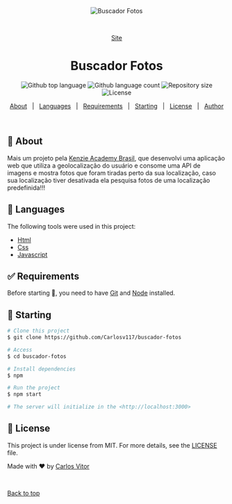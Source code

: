 <div align="center" id="top"> 
  <img src="./src/img/Buscador%20de%20fotos.gif" alt="Buscador Fotos" />

  &#xa0;

  <a href="https://carlosv117.github.io/Buscador-Fotos/">Site</a>
</div>

<h1 align="center">Buscador Fotos</h1>

<p align="center">
  <img alt="Github top language" src="https://img.shields.io/github/languages/top/Carlosv117/buscador-fotos?color=56BEB8">

  <img alt="Github language count" src="https://img.shields.io/github/languages/count/Carlosv117/buscador-fotos?color=56BEB8">

  <img alt="Repository size" src="https://img.shields.io/github/repo-size/Carlosv117/buscador-fotos?color=56BEB8">

  <img alt="License" src="https://img.shields.io/github/license/Carlosv117/buscador-fotos?color=56BEB8">
</p>

<p align="center">
  <a href="#dart-about">About</a> &#xa0; | &#xa0; 
  <a href="#rocket-languages">Languages</a> &#xa0; | &#xa0;
  <a href="#white_check_mark-requirements">Requirements</a> &#xa0; | &#xa0;
  <a href="#checkered_flag-starting">Starting</a> &#xa0; | &#xa0;
  <a href="#memo-license">License</a> &#xa0; | &#xa0;
  <a href="https://github.com/Carlosv117" target="_blank">Author</a>
</p>

<br>

## :dart: About ##

Mais um projeto pela <a href="https://kenzie.com.br">Kenzie Academy Brasil</a>,  que desenvolvi uma aplicação web que utiliza a geolocalização do usuário e consome uma API de imagens e mostra fotos que foram tiradas perto da sua localização, caso sua localização tiver desativada ela pesquisa fotos de uma localização predefinida!!!


## :rocket: Languages ##

The following tools were used in this project:

- [Html](https://github.com/Carlosv117)
- [Css](https://github.com/Carlosv117)
- [Javascript](https://github.com/Carlosv117)

## :white_check_mark: Requirements ##

Before starting :checkered_flag:, you need to have [Git](https://git-scm.com) and [Node](https://nodejs.org/en/) installed.

## :checkered_flag: Starting ##

```bash
# Clone this project
$ git clone https://github.com/Carlosv117/buscador-fotos

# Access
$ cd buscador-fotos

# Install dependencies
$ npm

# Run the project
$ npm start

# The server will initialize in the <http://localhost:3000>
```

## :memo: License ##

This project is under license from MIT. For more details, see the [LICENSE](LICENSE.md) file.


Made with :heart: by <a href="https://www.linkedin.com/in/carlos-vitor-ribeiro-cerqueira-lima-08aa78212/" target="_blank">Carlos Vitor</a>

&#xa0;

<a href="#top">Back to top</a>
